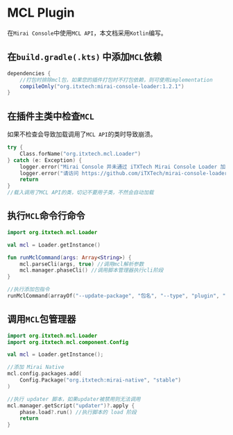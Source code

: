 # MCL Plugin

在`Mirai Console`中使用`MCL API`，本文档采用`Kotlin`编写。

## 在`build.gradle(.kts)` 中添加`MCL`依赖

```groovy
dependencies {
    //打包时排除mcl包，如果您的插件打包时不打包依赖，则可使用implementation
    compileOnly("org.itxtech:mirai-console-loader:1.2.1")
}
```

## 在插件主类中检查`MCL`

如果不检查会导致加载调用了`MCL API`的类时导致崩溃。

```kotlin
try {
    Class.forName("org.itxtech.mcl.Loader")
} catch (e: Exception) {
    logger.error("Mirai Console 并未通过 iTXTech Mirai Console Loader 加载。")
    logger.error("请访问 https://github.com/iTXTech/mirai-console-loader")
    return
}
//载入调用了MCL API的类，切记不要用子类，不然会自动加载
```

## 执行`MCL`命令行命令

```kotlin
import org.itxtech.mcl.Loader

val mcl = Loader.getInstance()

fun runMclCommand(args: Array<String>) {
    mcl.parseCli(args, true) //调用mcl解析参数
    mcl.manager.phaseCli() //调用脚本管理器执行cli阶段
}

//执行添加包指令
runMclCommand(arrayOf("--update-package", "包名", "--type", "plugin", "--channel", "stable"))
```

## 调用`MCL`包管理器

```kotlin
import org.itxtech.mcl.Loader
import org.itxtech.mcl.component.Config

val mcl = Loader.getInstance();

//添加 Mirai Native
mcl.config.packages.add(
    Config.Package("org.itxtech:mirai-native", "stable")
)

//执行 updater 脚本，如果updater被禁用则无法调用
mcl.manager.getScript("updater")?.apply {
    phase.load?.run() //执行脚本的 load 阶段
    return
}

```
